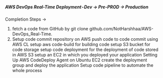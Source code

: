 ##### AWS DevOps Real-Time Deployment - Dev → Pre-PROD → Production #####
Completion Steps →
1. fetch a code from GitHub by git clone github.com/NotHarshhaa/AWS-DevOps_Real-Time.
2. Setup code commit repository on AWS
push code to code commit using AWS CL
setup aws code-build for building code
setup S3 bucket for code storage
setup code deployment for the deployment of code stored in AWS S3
setup an EC2 in which you deployed your application
Setting Up AWS CodeDeploy Agent on Ubuntu EC2
create the deployment group and deploy the application
Setup code pipeline to automate the whole process
